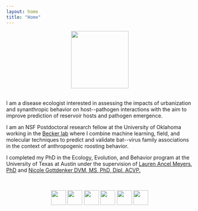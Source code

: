```yaml
---
layout: home
title: "Home"
---
```


<center><img src="/different-method/assets/img/altbat.png" alt="" width="155"></center>
<br>

I am a disease ecologist interested in assessing the impacts of urbanization and synanthropic behavior on host--pathogen interactions with the aim to improve prediction of reservoir hosts and pathogen emergence.

I am an NSF Postdoctoral research fellow at the University of Oklahoma working in the [Becker lab](http://beckerlab.weebly.com/) where I combine machine learning, field, and molecular techniques to predict and validate bat--virus family associations in the context of anthropogenic roosting behavior. 

I completed my PhD in the Ecology, Evolution, and Behavior program at the University of Texas at Austin under the supervision of [Lauren Ancel Meyers, PhD](http://www.bio.utexas.edu/research/meyers/) and [Nicole Gottdenker DVM, MS, PhD, Dipl. ACVP.](https://www.gottdenkerlab.com/)

<br>
<p style="text-align:center;font-size:110%">
<a href="mailto:briana.a.bekte-1@ou.edu"> <img src="/different-method/assets/img/email.png" width="40" height="40"></a>
<a href="https://twitter.com/brianaabook"> <img src="/different-method/assets/img/twitter.png" width="40" height="40"></a>
<a href="https://scholar.google.com/citations?user=Aw-DXJAAAAAJ&hl=en"> <img src="/different-method/assets/img/google.png" width="40" height="40"></a>
<a href="https://github.com/babetke"> <img src="/different-method/assets/img/github.png" width="40" height="40"></a>
<a href="https://www.linkedin.com/in/briana-betke-02135b151/"> <img src="/different-method/assets/img/linkedin.png" width="40" height="40"></a>
<a href="https://babetke.github.io/images/Betke_CV_2022.pdf"> <img src="/different-method/assets/img/resume icon.png" width="40" height="40"></a>
